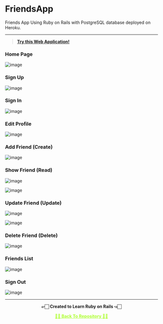 # FriendsApp
Friends App Using Ruby on Rails with PostgreSQL database deployed on Heroku.

---

 >**[Try this Web Application!](https://rubyonrailsfriendwebapp.herokuapp.com)**

### Home Page

![image](https://user-images.githubusercontent.com/54937357/171342690-8b94998f-ba95-49a6-a5f6-612cdce9ecf7.png)


### Sign Up

![image](https://user-images.githubusercontent.com/54937357/171356437-be727073-c32a-458e-aa97-268ac51b2e8c.png)


### Sign In

![image](https://user-images.githubusercontent.com/54937357/171356389-2650cff8-5e02-41f5-add2-18b8c64b1518.png)


### Edit Profile

![image](https://user-images.githubusercontent.com/54937357/171356691-8ad444e4-1a24-436b-a647-d6a0e4509256.png)


### Add Friend (Create)

![image](https://user-images.githubusercontent.com/54937357/171343241-f0c07e1b-d154-478a-822e-7184fea2b80f.png)


### Show Friend (Read)

![image](https://user-images.githubusercontent.com/54937357/171355862-6357478a-062d-435c-96bc-695752b1bc4c.png)

![image](https://user-images.githubusercontent.com/54937357/171350662-36275bc4-0534-4a72-b3bf-a013a3577d32.png)


### Update Friend (Update)

![image](https://user-images.githubusercontent.com/54937357/171356885-0cb37440-ce1f-46df-bc51-9eaa4848f773.png)

![image](https://user-images.githubusercontent.com/54937357/171356785-0bed0545-2b33-4709-a48b-eb3c5a27a0db.png)


### Delete Friend (Delete)

![image](https://user-images.githubusercontent.com/54937357/171343820-911577c7-5c9f-48f4-8254-c80e51155fe1.png)


### Friends List

![image](https://user-images.githubusercontent.com/54937357/171355773-88dc297f-f86b-4818-8fd7-055e89f4f724.png)


### Sign Out

![image](https://user-images.githubusercontent.com/54937357/171356330-8ebe231a-708c-461d-b1af-0ed7161a29da.png)

---

<p align="center"> <b> 👉🏻 Created to Learn Ruby on Rails 👈🏻 <b> </p>
 
<p align="center"><a href='https://github.com/msatmod/friendsapp', style='color: greenyellow;'> ✌🏻 Back To Repository ✌🏻</p>
